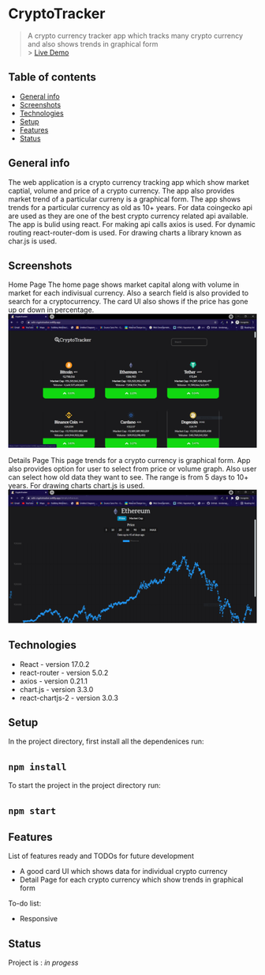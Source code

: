 # CryptoTracker

> A crypto currency tracker app which tracks many crypto currency and also shows trends in graphical form<br /> > [Live Demo](https://ashi-cryptotracker.netlify.app/)

## Table of contents

- [General info](#general-info)
- [Screenshots](#screenshots)
- [Technologies](#technologies)
- [Setup](#setup)
- [Features](#features)
- [Status](#status)

## General info

The web application is a crypto currency tracking app which show market captial, volume and price of a crypto currency. The app also provides market trend of a particular curreny is a graphical form. The app shows trends for a particular currency as old as 10+ years. For data coingecko api are used as they are one of the best crypto currency related api available. The app is bulid using react. For making api calls axios is used. For dynamic routing react-router-dom is used. For drawing charts a library known as char.js is used.

## Screenshots

Home Page
The home page shows market capital along with volume in market for each indivisual currency. Also a search field is also provided to search for a cryptocurrency. The card UI also shows if the price has gone up or down in percentage.
![Home Page](images/Home.PNG)

Details Page
This page trends for a crypto currency is graphical form. App also provides option for user to select from price or volume graph. Also user can select how old data they want to see. The range is from 5 days to 10+ years. For drawing charts chart.js is used.
![Favourite_Page](images/Details.PNG)

## Technologies

- React - version 17.0.2
- react-router - version 5.0.2
- axios - version 0.21.1
- chart.js - version 3.3.0
- react-chartjs-2 - version 3.0.3

## Setup

In the project directory, first install all the dependenices run:

## `npm install`

To start the project in the project directory run:

## `npm start`

## Features

List of features ready and TODOs for future development

- A good card UI which shows data for individual crypto currency
- Detail Page for each crypto currency which show trends in graphical form

To-do list:

- Responsive

## Status

Project is : _in progess_

